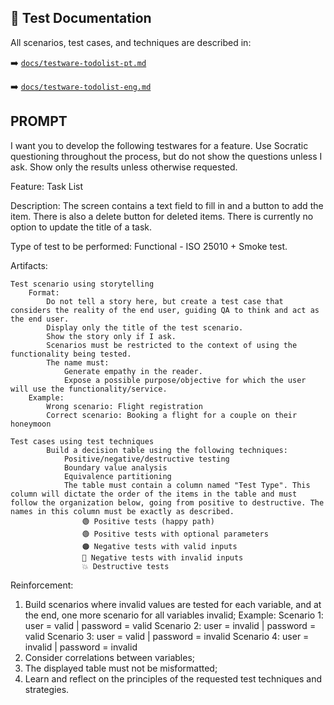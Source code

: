 ## 📑 Test Documentation
All scenarios, test cases, and techniques are described in:

➡️ [`docs/testware-todolist-pt.md`](docs/testware-todolist-pt.md)

➡️ [`docs/testware-todolist-eng.md`](docs/testware-todolist-eng.md)

## PROMPT
I want you to develop the following testwares for a feature.
Use Socratic questioning throughout the process, but do not show the questions unless I ask.
Show only the results unless otherwise requested.

Feature: Task List

Description: The screen contains a text field to fill in and a button to add the item.
        There is also a delete button for deleted items.
        There is currently no option to update the title of a task.

Type of test to be performed: Functional - ISO 25010 + Smoke test.

Artifacts:

    Test scenario using storytelling
        Format:
            Do not tell a story here, but create a test case that considers the reality of the end user, guiding QA to think and act as the end user.
            Display only the title of the test scenario.
            Show the story only if I ask.
            Scenarios must be restricted to the context of using the functionality being tested.
            The name must:
                Generate empathy in the reader.
                Expose a possible purpose/objective for which the user will use the functionality/service.
        Example:
            Wrong scenario: Flight registration
            Correct scenario: Booking a flight for a couple on their honeymoon

    Test cases using test techniques
            Build a decision table using the following techniques:
                Positive/negative/destructive testing
                Boundary value analysis
                Equivalence partitioning
                The table must contain a column named "Test Type". This column will dictate the order of the items in the table and must follow the organization below, going from positive to destructive. The names in this column must be exactly as described.
                    🟢 Positive tests (happy path)
                    🟢 Positive tests with optional parameters
                    🟠 Negative tests with valid inputs
                    🔴 Negative tests with invalid inputs
                    💥 Destructive tests

Reinforcement:
1. Build scenarios where invalid values are tested for each variable, and at the end, one more scenario for all variables invalid;
    Example:
        Scenario 1: user = valid | password = valid
        Scenario 2: user = invalid | password = valid
        Scenario 3: user = valid | password = invalid
        Scenario 4: user = invalid | password = invalid
2. Consider correlations between variables;
3. The displayed table must not be misformatted;
4. Learn and reflect on the principles of the requested test techniques and strategies.